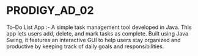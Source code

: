 # PRODIGY_AD_02
To-Do List App :-  A simple task management tool developed in Java. This app lets users add, delete, and mark tasks as complete. Built using Java Swing, it features an interactive GUI to help users stay organized and productive by keeping track of daily goals and responsibilities.
